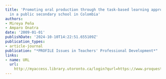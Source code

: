 ```yaml
---
title: 'Promoting oral production through the task-based learning approach: A study
  in a public secondary school in Colombia'
authors:
- Mireya Peña
- Amparo Onatra
date: '2009-01-01'
publishDate: '2024-10-10T14:22:51.655109Z'
publication_types:
- article-journal
publication: "*PROFILE Issues in Teachers' Professional Development*"
links:
- name: URL
  url: 
    http://myaccess.library.utoronto.ca/login?qurl=https://www.proquest.com/docview/1812925678?accountid=14771&bdid=38384&_bd=r32fEwEZKVrh9UJVs%2FgRRivS4dk%3D
---
```

